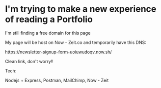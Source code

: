 # I'm trying to make a new experience of reading a Portfolio


I'm still finding a free domain for this page

My page will be host on Now - Zeit.co and temporarily have this DNS:

https://newsletter-signup-form-uoiuwudoqv.now.sh/

Clean link, don't worry!!

Tech:

Nodejs + Express, Postman, MailChimp, Now - Zeit
